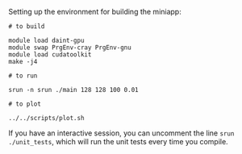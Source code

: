 Setting up the environment for building the miniapp:

```
# to build

module load daint-gpu
module swap PrgEnv-cray PrgEnv-gnu
module load cudatoolkit
make -j4

# to run

srun -n srun ./main 128 128 100 0.01

# to plot

../../scripts/plot.sh
```

If you have an interactive session, you can uncomment the line `srun ./unit_tests`, which will run the unit tests every time you compile.
